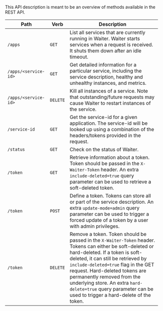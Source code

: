 This API description is meant to be an overview of methods available in the REST API.

|Path                |Verb    |Description|
|--------------------|--------|-----------|
|`/apps`             |`GET`   |List all services that are currently running in Waiter. Waiter starts services when a request is received. It shuts them down after an idle timeout.|
|`/apps/<service-id>`|`GET`   |Get detailed information for a particular service, including the service description, healthy and unhealthy instances, and metrics.|
|`/apps/<service-id>`|`DELETE`|Kill all instances of a service. Note that outstanding/future requests may cause Waiter to restart instances of the service.|
|`/service-id`       |`GET`   |Get the service-id for a given application. The service-id will be looked up using a combination of the headers/tokens provided in the request.|
|`/status`           |`GET`   |Check on the status of Waiter.|
|`/token`            |`GET`   |Retrieve information about a token. Token should be passed in the `X-Waiter-Token` header. An extra `include-deleted=true` query parameter can be used to retrieve a soft-deleted token.|
|`/token`            |`POST`  |Define a token. Tokens can store all or part of the service description. An extra `update-mode=admin` query parameter can be used to trigger a forced update of a token by a user with admin privileges.|
|`/token`            |`DELETE`|Remove a token. Token should be passed in the `X-Waiter-Token` header. Tokens can either be soft-deleted or hard-deleted. If a token is soft-deleted, it can still be retrieved by `include-deleted=true` flag in the GET request. Hard-deleted tokens are permanently removed from the underlying store. An extra `hard-delete=true` query parameter can be used to trigger a hard-delete of the token.|

